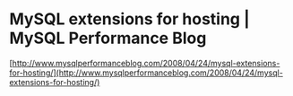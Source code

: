 <!--
id: 32780367
link: http://tumblr.atmos.org/post/32780367/mysql-extensions-for-hosting-mysql-performance-blog
slug: mysql-extensions-for-hosting-mysql-performance-blog
date: Thu Apr 24 2008 15:25:10 GMT-0700 (PDT)
publish: 2008-04-024
tags: 
title:   MySQL extensions for hosting | MySQL Performance Blog
-->


  MySQL extensions for hosting | MySQL Performance Blog
=======================================================

[http://www.mysqlperformanceblog.com/2008/04/24/mysql-extensions-for-hosting/](http://www.mysqlperformanceblog.com/2008/04/24/mysql-extensions-for-hosting/)

